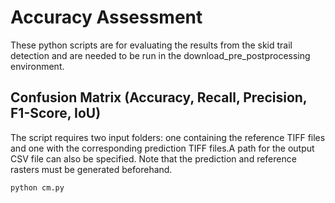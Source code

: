 # Accuracy Assessment

These python scripts are for evaluating the results from the skid trail detection and are needed to be run in the download_pre_postprocessing environment.

## Confusion Matrix (Accuracy, Recall, Precision, F1-Score, IoU)

The script requires two input folders: one containing the reference TIFF files and one with the corresponding prediction TIFF files.A path for the output CSV file can also be specified. Note that the prediction and reference rasters must be generated beforehand.

```bash
python cm.py
```

